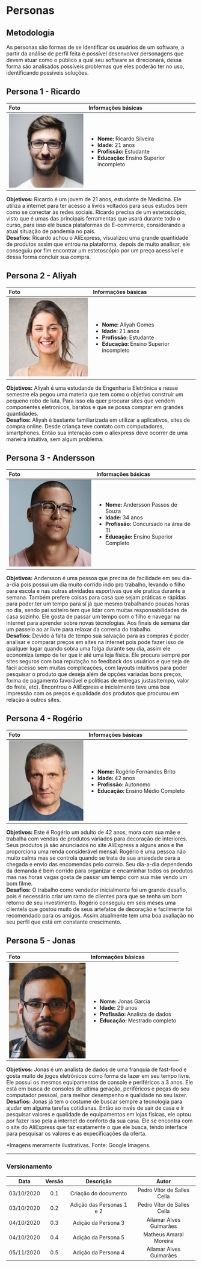 # Personas
## Metodologia
As personas são formas de se identificar os usuários de um software, a partir da análise de perfil feita é possível desenvolver personagens que devem atuar como o público a qual seu software se direcionará, dessa forma são analisados possíveis problemas que eles poderão ter no uso, identificando possíveis soluções.

## Persona 1 - Ricardo

|Foto|Informações básicas|
|:-|:-|
|![Ricaro](./images/ricardo.jpg)| <ul><li><b>Nome:</b> Ricardo Silveira</li><li><b>Idade:</b> 21 anos</li><li><b>Profissão:</b> Estudante</li><li><b>Educação:</b> Ensino Superior incompleto</li></ul> |

**Objetivos:** Ricardo é um jovem de 21 anos, estudante de Medicina. Ele utiliza a internet para ter acesso a livros voltados para seus estudos bem como se conectar às redes sociais. Ricardo precisa de um estetoscópio, visto que é umas das principais ferramentas que usará durante todo o curso, para isso ele busca plataformas de E-commerce, considerando a atual situação de pandemia no país.<br>
**Desafios:** Ricardo achou o AliExpress, visualizou uma grande quantidade de produtos assim que entrou na plataforma, depois de muito analisar, ele conseguiu por fim encontrar um estetoscópio por um preço acessível e dessa forma concluir sua compra.

## Persona 2 - Aliyah

|Foto|Informações básicas|
|:-|:-|
|![Aliyah](./images/aliyah.jpeg)| <ul><li><b>Nome:</b> Aliyah Gomes</li><li><b>Idade:</b> 21 anos</li><li><b>Profissão:</b> Estudante</li><li><b>Educação:</b> Ensino Superior incompleto</li></ul> |

**Objetivos:** Aliyah é uma estudande de Engenharia Eletrônica e nesse semestre ela pegou uma materia que tem como o objetivo construir um pequeno robo de luta. Para isso ela quer procurar sites que vendem componentes eletronicos, baratos e que se possa comprar em grandes quantidades.<br>
**Desafios:** Aliyah é bastante familiarizada em utilizar a aplicativos, sites de compra online. Desde criança teve contato com computadores, smartphones. Então sua interação com o aliexpress deve ocorrer de uma maneira intuitiva, sem algum problema.

## Persona 3 - Andersson

|Foto|Informações básicas|
|:-|:-|
|![Andersson](./images/andersson.jpg)| <ul><li><b>Nome:</b> Andersson Passos de Souza</li><li><b>Idade:</b> 34 anos</li><li><b>Profissão:</b> Concursado na área de TI</li><li><b>Educação:</b> Ensino Superior Completo</li></ul> |

**Objetivos:** Andersson é uma pessoa que precisa de facilidade em seu dia-a-dia pois possui um dia muito corrido indo pro trabalho, levando o filho para escola e nas outras atividades esportivas que ele pratica durante a semana. Também prefere coisas para casa que sejam práticas e rápidas para poder ter um tempo para sí
já que mesmo trabalhando poucas horas no dia, sendo pai solteiro tem que lidar com muitas responsabilidades de casa sozinho. Ele gosta de passar um tempo com o filho e navegar na internet para aprender sobre novas técnologias. Aos finais de semana dar um passeio ao ar livre para relaxar da correria do trabalho.  
**Desafios:** Devido à falta de tempo sua salvação para as compras é poder analisar e comparar preços em sites na internet pois pode fazer isso de qualquer lugar quando sobra uma folga durante seu dia, assim ele economiza tempo de ter que ir até uma loja física. Ele procura sempre por sites seguros com boa reputação no feedback dos usuários e que seja de fácil acesso sem muitas complicações, com layouts intuitivos para poder pesquisar o produto que deseja além de opções variadas bons preços, forma de pagamento favorável e políticas de entregas justas(tempo, valor do frete, etc). Encontrou o AliExpress e inicialmente teve uma boa impressão com os preços e qualidade dos produtos que procurou em relação à outros sites.

## Persona 4 - Rogério

|Foto|Informações básicas|
|:-|:-|
|![Rogerio](./images/rogerio.jpg)| <ul><li><b>Nome:</b> Rogério Fernandes Brito</li><li><b>Idade:</b> 42 anos</li><li><b>Profissão:</b> Autonomo</li><li><b>Educação:</b> Ensino Médio Completo</li></ul> |

**Objetivos:** Este é Rogério um adulto de 42 anos, mora com sua mãe e trabalha com vendas de produtos variados para decoração de interiores. Seus produtos já são anunciados no site AliExpress a alguns anos e lhe proporciona uma renda considerável mensal. Rogério é uma pessoa não muito calma mas se controla quando se trata de sua ansiedade para a chegada e envio das encomendas pelo correio. Seu dia-a-dia dependendo da demanda é bem corrido para organizar e encaminhar todos os produtos mas nas horas vagas gosta de passar um tempo com sua mãe vendo um bom filme.   
**Desafios:** O trabalho como vendedor inicialmente foi um grande desafio, pois é necessário criar um ramo de clientes para que se tenha um bom retorno de seu investimento. Rogério conseguiu em seis meses uma clientela que gostou muito de seus artefatos de decoração e facilmente foi recomendado para os amigos. Assim atualmente tem uma boa avaliação no seu perfil que está em constante crescimento.

## Persona 5 - Jonas

|Foto|Informações básicas|
|:-|:-|
|![Jonas](./images/jonas.jpg)| <ul><li><b>Nome:</b> Jonas Garcia</li><li><b>Idade:</b> 29 anos</li><li><b>Profissão:</b> Analista de dados</li><li><b>Educação:</b> Mestrado completo</li></ul> |

**Objetivos:** Jonas é um analista de dados de uma franquia de fast-food e gosta muito de jogos eletrônicos como forma de lazer em seu tempo livre. Ele possui os mesmos equipamentos de console e periféricos a 3 anos. Ele está em busca de consoles de ultima geração, periféricos e peças do seu computador pessoal, para melhor desempenho e qualidade no seu lazer.<br>
**Desafios:** Jonas já tem o costume de buscar sempre a tecnologia para ajudar em alguma tarefas cotidianas. Então ao invés de sair de casa e ir pesquisar valores e qualidade de equipamentos em lojas físicas, ele optou por fazer isso pela a internet do conforto da sua casa. Ele se encontra com o site do AliExpress que faz exatamente o que ele busca, tendo interface para pesquisar os valores e as expecificações da oferta.

 *Imagens meramente ilustrativas. Fonte: Google Imagens.

---

### Versionamento

|Data|Versão|Descrição|Autor|
|:-:|:-:|:-:|:-:|
|03/10/2020|0.1|Criação do documento| Pedro Vítor de Salles Cella|
|03/10/2020|0.2|Adição das Personas 1 e 2| Pedro Vítor de Salles Cella|
|04/10/2020|0.3|Adição da Persona 3 | Ailamar Alves Guimarães|
|04/10/2020|0.4|Adição da Persona 5 | Matheus Amaral Moreira|
|05/11/2020|0.5|Adição da Persona 4 | Ailamar Alves Guimarães|
